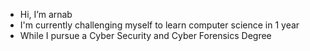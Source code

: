 - Hi, I’m arnab
- I'm currently challenging myself to learn computer science in 1 year
- While I pursue a Cyber Security and Cyber Forensics Degree

<!---
arnab0bhattacharya/arnab0bhattacharya is a ✨ special ✨ repository because its `README.md` (this file) appears on your GitHub profile.
You can click the Preview link to take a look at your changes.
--->
